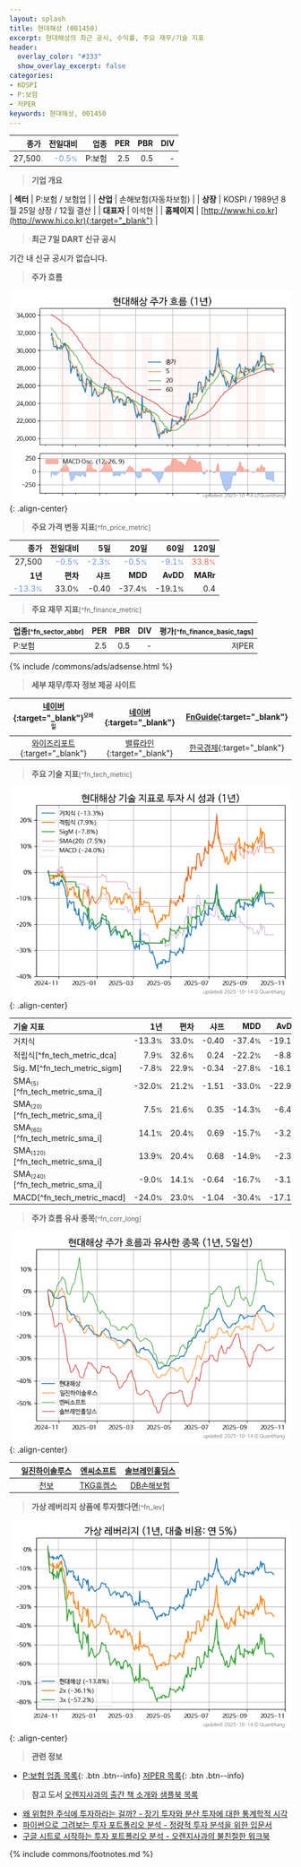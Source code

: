 ```yaml
---
layout: splash
title: 현대해상 (001450)
excerpt: 현대해상의 최근 공시, 수익률, 주요 재무/기술 지표
header:
  overlay_color: "#333"
  show_overlay_excerpt: false
categories:
- KOSPI
- P:보험
- 저PER
keywords: 현대해상, 001450
---
```


| **종가** | **전일대비** | **업종** | **PER** | **PBR** | **DIV** |
| -------: | -----------: | -------: | ------: | ------: | ------: |
| 27,500 | <span style="color: cornflowerblue">-0.5<small>%</small></span> | P:보험 | 2.5 | 0.5 | - |

<!-- more -->


> **기업 개요**<a id="company"></a>

| <span style="white-space:nowrap;">**섹터**</span> | P:보험 / 보험업 |
| <span style="white-space:nowrap;">**산업**</span> | 손해보험(자동차보험) |
| <span style="white-space:nowrap;">**상장**</span> | KOSPI / 1989년 8월 25일 상장 / 12월 결산 |
| <span style="white-space:nowrap;">**대표자**</span> | 이석현 |
| <span style="white-space:nowrap;">**홈페이지**</span> | [http://www.hi.co.kr](http://www.hi.co.kr){:target="_blank"} |


> **최근 7일 DART 신규 공시**<a id="dart"></a>

기간 내 신규 공시가 없습니다.


> **주가 흐름**<a id="price"></a>

![001450](/stock/images/001450.png){: .align-center}


> **주요 가격 변동 지표**<small>[^fn_price_metric]</small>

| **종가** | **전일대비** | **5일** | **20일** | **60일** | **120일** |
| -------: | -----------: | ------: | -------: | -------: | --------: |
| 27,500 | <span style="color: cornflowerblue">-0.5<small>%</small></span> | <span style="color: cornflowerblue">-2.3<small>%</small></span> | <span style="color: cornflowerblue">-0.5<small>%</small></span> | <span style="color: cornflowerblue">-9.1<small>%</small></span> | <span style="color: tomato">33.8<small>%</small></span> |
| **1년** | **편차** | **샤프** | **MDD** | **AvDD** | **MARr** |
| <span style="color: cornflowerblue">-13.3<small>%</small></span> | 33.0<small>%</small> | -0.40 | -37.4<small>%</small> | -19.1<small>%</small> | 0.4 |


> **주요 재무 지표**<small>[^fn_finance_metric]</small>

| **업종**<small>[^fn_sector_abbr]</small> | **PER** | **PBR** | **DIV** | **평가**<small>[^fn_finance_basic_tags]</small> |
| :--------------------------------------- | ------: | ------: | ------: | ----------------------------------------------: |
| P:보험 | 2.5 | 0.5 | - | 저PER |



{% include /commons/ads/adsense.html %}

> **세부 재무/투자 정보 제공 사이트**

| [네이버](https://m.stock.naver.com/domestic/stock/001450/finance/summary){:target="_blank"}<sup><small>모바일</small></sup> | [네이버](https://finance.naver.com/item/coinfo.naver?code=001450){:target="_blank"} | [FnGuide](https://comp.fnguide.com/SVO2/ASP/SVD_Invest.asp?gicode=A001450&MenuYn=Y){:target="_blank"} |
| :---: | :---: | :---: |
| [와이즈리포트](https://comp.wisereport.co.kr/company/c1040001.aspx?cmp_cd=001450){:target="_blank"} | [밸류라인](https://www.valueline.co.kr/finance/summary/001450){:target="_blank"} | [한국경제](https://markets.hankyung.com/stock/001450/financial-summary){:target="_blank"} |


> **주요 기술 지표**<small>[^fn_tech_metric]</small>


![001450](/stock/images/001450_tech.png){: .align-center}

| **기술 지표** | **1년** | **편차** | **샤프** | **MDD** | **AvDD** |
| :------------ | ------: | -----------: | -------: | ------: | -------: |
| 거치식 | -13.3<small>%</small> | 33.0<small>%</small> | -0.40 | -37.4<small>%</small> | -19.1<small>%</small> |
| 적립식[^fn_tech_metric_dca] | 7.9<small>%</small> | 32.6<small>%</small> | 0.24 | -22.2<small>%</small> | -8.8<small>%</small> |
| Sig. M[^fn_tech_metric_sigm] | -7.8<small>%</small> | 22.9<small>%</small> | -0.34 | -27.8<small>%</small> | -16.1<small>%</small> |
| SMA<small><sub>(5)</sub></small>[^fn_tech_metric_sma_i] | -32.0<small>%</small> | 21.2<small>%</small> | -1.51 | -33.0<small>%</small> | -22.9<small>%</small> |
| SMA<small><sub>(20)</sub></small>[^fn_tech_metric_sma_i] | 7.5<small>%</small> | 21.6<small>%</small> | 0.35 | -14.3<small>%</small> | -6.4<small>%</small> |
| SMA<small><sub>(60)</sub></small>[^fn_tech_metric_sma_i] | 14.1<small>%</small> | 20.4<small>%</small> | 0.69 | -15.7<small>%</small> | -3.2<small>%</small> |
| SMA<small><sub>(120)</sub></small>[^fn_tech_metric_sma_i] | 13.9<small>%</small> | 20.4<small>%</small> | 0.68 | -14.9<small>%</small> | -2.3<small>%</small> |
| SMA<small><sub>(240)</sub></small>[^fn_tech_metric_sma_i] | -9.0<small>%</small> | 14.1<small>%</small> | -0.64 | -16.7<small>%</small> | -3.1<small>%</small> |
| MACD[^fn_tech_metric_macd] | -24.0<small>%</small> | 23.0<small>%</small> | -1.04 | -30.4<small>%</small> | -17.1<small>%</small> |


> **주가 흐름 유사 종목**<a id="corr"></a><small>[^fn_corr_long]</small>

![001450](/stock/images/001450_corr.png){: .align-center}

|       | [일진하이솔루스](/271940/) | [엔씨소프트](/036570/) | [솔브레인홀딩스](/036830/) |
| :---: | :------------------------------------: | :------------------------------------: | :------------------------------------: |
|       | [천보](/278280/) | [TKG휴켐스](/069260/) | [DB손해보험](/005830/) |


> **가상 레버리지 상품에 투자했다면**<a id="2x"></a><small>[^fn_lev]</small>

![001450](/stock/images/001450_2x.png){: .align-center}


> **관련 정보**

- [P:보험 업종 목록](/stats/sector/kospi_업종_보험_종목/){: .btn .btn--info} [저PER 목록](/fn/fn_low_per/){: .btn .btn--info}

> **참고 도서** [오렌지사과의 출간 책 소개와 샘플북 목록](https://kongdori.tistory.com/691)

- [왜 위험한 주식에 투자하라는 걸까? - 장기 투자와 분산 투자에 대한 통계학적 시각](https://kongdori.tistory.com/421)
- [파이썬으로 그려보는 투자 포트폴리오 분석  - 정량적 투자 분석을 위한 입문서](https://kongdori.tistory.com/643)
- [구글 시트로 시작하는 투자 포트폴리오 분석 - 오렌지사과의 불친절한 워크북](https://kongdori.tistory.com/449)


{% include commons/footnotes.md %}